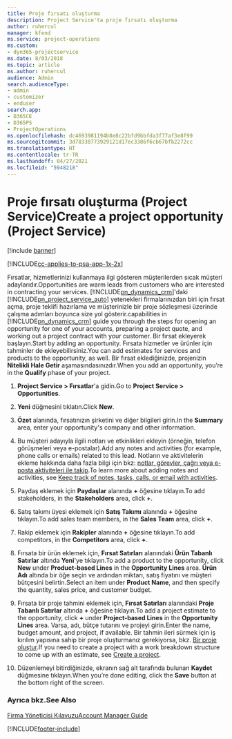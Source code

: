 ```yaml
---
title: Proje fırsatı oluşturma
description: Project Service'ta proje fırsatı oluşturma
author: ruhercul
manager: kfend
ms.service: project-operations
ms.custom:
- dyn365-projectservice
ms.date: 8/03/2018
ms.topic: article
ms.author: ruhercul
audience: Admin
search.audienceType:
- admin
- customizer
- enduser
search.app:
- D365CE
- D365PS
- ProjectOperations
ms.openlocfilehash: dc4693981194b8e8c22bfd9bbfda3f77af3e8f99
ms.sourcegitcommit: 3d78338773929121d17ec3386f6cb67bfb2272cc
ms.translationtype: HT
ms.contentlocale: tr-TR
ms.lasthandoff: 04/27/2021
ms.locfileid: "5948218"
---
```

# <a name="create-a-project-opportunity-project-service"></a><span data-ttu-id="e90cf-103">Proje fırsatı oluşturma (Project Service)</span><span class="sxs-lookup"><span data-stu-id="e90cf-103">Create a project opportunity (Project Service)</span></span>

[!include [banner](../includes/psa-now-project-operations.md)]

[!INCLUDE[cc-applies-to-psa-app-1x-2x](../includes/cc-applies-to-psa-app-1x-2x.md)]

<span data-ttu-id="e90cf-104">Fırsatlar, hizmetlerinizi kullanmaya ilgi gösteren müşterilerden sıcak müşteri adaylarıdır.</span><span class="sxs-lookup"><span data-stu-id="e90cf-104">Opportunities are warm leads from customers who are interested in contracting your services.</span></span> [!INCLUDE[pn_dynamics_crm](../includes/pn-dynamics-crm.md)]<span data-ttu-id="e90cf-105">'daki [!INCLUDE[pn_project_service_auto](../includes/pn-project-service-auto.md)] yetenekleri firmalarınızdan biri için fırsat açma, proje teklifi hazırlama ve müşterinizle bir proje sözleşmesi üzerinde çalışma adımları boyunca size yol gösterir.</span><span class="sxs-lookup"><span data-stu-id="e90cf-105">capabilities in [!INCLUDE[pn_dynamics_crm](../includes/pn-dynamics-crm.md)] guide you through the steps for opening an opportunity for one of your accounts, preparing a project quote, and working out a project contract with your customer.</span></span> <span data-ttu-id="e90cf-106">Bir fırsat ekleyerek başlayın.</span><span class="sxs-lookup"><span data-stu-id="e90cf-106">Start by adding an opportunity.</span></span> <span data-ttu-id="e90cf-107">Fırsata hizmetler ve ürünler için tahminler de ekleyebilirsiniz.</span><span class="sxs-lookup"><span data-stu-id="e90cf-107">You can add estimates for services and products to the opportunity, as well.</span></span> <span data-ttu-id="e90cf-108">Bir fırsat eklediğinizde, projenizin **Nitelikli Hale Getir** aşamasındasınızdır.</span><span class="sxs-lookup"><span data-stu-id="e90cf-108">When you add an opportunity, you’re in the **Qualify** phase of your project.</span></span>  
  
1.  <span data-ttu-id="e90cf-109">**Project Service > Fırsatlar**'a gidin.</span><span class="sxs-lookup"><span data-stu-id="e90cf-109">Go to **Project Service > Opportunities**.</span></span>  
  
2.  <span data-ttu-id="e90cf-110">**Yeni** düğmesini tıklatın.</span><span class="sxs-lookup"><span data-stu-id="e90cf-110">Click **New**.</span></span>  
  
3.  <span data-ttu-id="e90cf-111">**Özet** alanında, fırsatınızın şirketini ve diğer bilgileri girin.</span><span class="sxs-lookup"><span data-stu-id="e90cf-111">In the **Summary** area, enter your opportunity's company and other information.</span></span>  
  
4.  <span data-ttu-id="e90cf-112">Bu müşteri adayıyla ilgili notları ve etkinlikleri ekleyin (örneğin, telefon görüşmeleri veya e-postalar).</span><span class="sxs-lookup"><span data-stu-id="e90cf-112">Add any notes and activities (for example, phone calls or emails) related to this lead.</span></span> <span data-ttu-id="e90cf-113">Notların ve aktivitelerin ekleme hakkında daha fazla bilgi için bkz: [notlar, görevler, çağrı veya e-posta aktiviteleri ile takip](/dynamics365/customerengagement/on-premises/basics/work-with-activities).</span><span class="sxs-lookup"><span data-stu-id="e90cf-113">To learn more about adding notes and activities, see [Keep track of notes, tasks, calls, or email with activities](/dynamics365/customerengagement/on-premises/basics/work-with-activities).</span></span>  
  
5.  <span data-ttu-id="e90cf-114">Paydaş eklemek için **Paydaşlar** alanında **+** öğesine tıklayın.</span><span class="sxs-lookup"><span data-stu-id="e90cf-114">To add stakeholders, in the **Stakeholders** area, click **+**.</span></span>  
  
6.  <span data-ttu-id="e90cf-115">Satış takımı üyesi eklemek için **Satış Takımı** alanında **+** öğesine tıklayın.</span><span class="sxs-lookup"><span data-stu-id="e90cf-115">To add sales team members, in the **Sales Team** area, click **+**.</span></span>  
  
7.  <span data-ttu-id="e90cf-116">Rakip eklemek için **Rakipler** alanında **+** öğesine tıklayın.</span><span class="sxs-lookup"><span data-stu-id="e90cf-116">To add competitors, in the **Competitors** area, click **+**.</span></span>  
  
8.  <span data-ttu-id="e90cf-117">Fırsata bir ürün eklemek için, **Fırsat Satırları** alanındaki **Ürün Tabanlı Satırlar** altında **Yeni**'ye tıklayın.</span><span class="sxs-lookup"><span data-stu-id="e90cf-117">To add a product to the opportunity, click **New** under **Product-based Lines** in the **Opportunity Lines** area.</span></span> <span data-ttu-id="e90cf-118">**Ürün Adı** altında bir öğe seçin ve ardından miktarı, satış fiyatını ve müşteri bütçesini belirtin.</span><span class="sxs-lookup"><span data-stu-id="e90cf-118">Select an item under **Product Name**, and then specify the quantity, sales price, and customer budget.</span></span>  
  
9. <span data-ttu-id="e90cf-119">Fırsata bir proje tahmini eklemek için, **Fırsat Satırları** alanındaki **Proje Tabanlı Satırlar** altında **+** öğesine tıklayın.</span><span class="sxs-lookup"><span data-stu-id="e90cf-119">To add a project estimate to the opportunity, click **+** under **Project-based Lines** in the **Opportunity Lines** area.</span></span> <span data-ttu-id="e90cf-120">Varsa, adı, bütçe tutarını ve projeyi girin.</span><span class="sxs-lookup"><span data-stu-id="e90cf-120">Enter the name, budget amount, and project, if available.</span></span> <span data-ttu-id="e90cf-121">Bir tahmin ileri sürmek için iş kırılım yapısına sahip bir proje oluşturmanız gerekiyorsa, bkz. [Bir proje oluştur](../psa/create-project.md).</span><span class="sxs-lookup"><span data-stu-id="e90cf-121">If you need to create a project with a work breakdown structure to come up with an estimate, see [Create a project](../psa/create-project.md).</span></span>  
  
10. <span data-ttu-id="e90cf-122">Düzenlemeyi bitirdiğinizde, ekranın sağ alt tarafında bulunan **Kaydet** düğmesine tıklayın.</span><span class="sxs-lookup"><span data-stu-id="e90cf-122">When you’re done editing, click the **Save** button at the bottom right of the screen.</span></span>  
  
### <a name="see-also"></a><span data-ttu-id="e90cf-123">Ayrıca bkz.</span><span class="sxs-lookup"><span data-stu-id="e90cf-123">See Also</span></span>  
 [<span data-ttu-id="e90cf-124">Firma Yöneticisi Kılavuzu</span><span class="sxs-lookup"><span data-stu-id="e90cf-124">Account Manager Guide</span></span>](../psa/account-manager-guide.md)


[!INCLUDE[footer-include](../includes/footer-banner.md)]